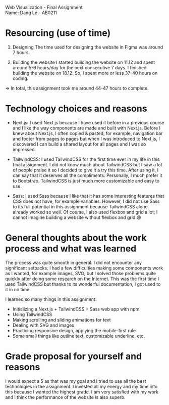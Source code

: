 Web Visualization - Final Assignment  
Name: Dang Le - AB0211

# Resourcing (use of time)

1. Designing
The time used for designing the website in Figma was around 7 hours.

2. Building the website
I started building the website on 11.12 and spent around 5-6 hours/day for the next consecutive 7 days. I finished building the website on 18.12. So, I spent more or less 37-40 hours on coding.

=> In total, this assignment took me around 44-47 hours to complete.

# Technology choices and reasons

- Next.js: I used Next.js because I have used it before in a previous course and I like the way components are made and built with Next.js. Before I knew about Next.js, I often copied & pasted, for example, navigation bar and footer from pages to pages but when I was introduced to Next.js, I discovered I can build a shared layout for all pages and I was so impressed.

- TailwindCSS: I used TailwindCSS for the first time ever in my life in this final assignment. I did not know much about TailwindCSS but I saw a lot of people praise it so I decided to give it a try this time. After using it, I can say that it deserves all the compliments. Personally, I much prefer it to Bootstrap. TailwindCSS is just much more customizable and easy to use.

- Sass: I used Sass because I like that it has some interesting features that CSS does not have, for example variables. However, I did not use Sass to its full potential in this assignment because TailwindCSS alone already worked so well. Of course, I also used flexbox and grid a lot; I cannot imagine building a website without flexbox and grid 😅

# General thoughts about the work process and what was learned

The process was quite smooth in general. I did not encounter any significant setbacks. I had a few difficulties making some components work as I wanted, for example images, SVG, but I solved those problems quite quickly after doing some research on the Internet. This was the first time I used TailwindCSS but thanks to its wonderful documentation, I got used to it in no time.

I learned so many things in this assignment:
- Initializing a Next.js + TailwindCSS + Sass web app with npm
- Using TailwindCSS
- Making scrolling and sliding animations for text
- Dealing with SVG and images
- Practicing responsive design, applying the mobile-first rule
- Some small things like outline text, customizable underline, etc.

# Grade proposal for yourself and reasons

I would expect a 5 as that was my goal and I tried to use all the best technologies in the assignment. I invested all my energy and my time into this because I wanted the highest grade. I am very satisfied with my work and I think the performance of the website is also superb.
